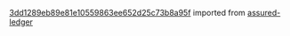 [3dd1289eb89e81e10559863ee652d25c73b8a95f](https://github.com/insolar/assured-ledger/commit/3dd1289eb89e81e10559863ee652d25c73b8a95f) imported from [assured-ledger](https://github.com/insolar/assured-ledger)
